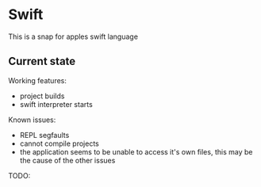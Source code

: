 # Swift

This is a snap for apples swift language

## Current state

Working features:
 - project builds
 - swift interpreter starts

Known issues:
  - REPL segfaults
  - cannot compile projects
  - the application seems to be unable to access it's own files, this may be the cause of the other issues

TODO:
